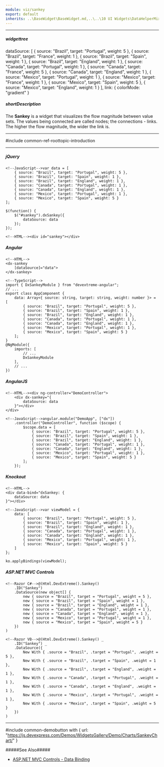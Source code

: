 ```yaml
---
module: viz/sankey
export: default
inherits: ..\BaseWidget\BaseWidget.md,..\..\10 UI Widgets\DataHelperMixin\DataHelperMixin.md
---
```

---
##### widgettree
dataSource: [
    { source: "Brazil", target: "Portugal", weight: 5 },
    { source: "Brazil", target: "France", weight: 1 },
    { source: "Brazil", target: "Spain", weight: 1 },
    { source: "Brazil", target: "England", weight: 1 },
    { source: "Canada", target: "Portugal", weight: 1 },
    { source: "Canada", target: "France", weight: 5 },
    { source: "Canada", target: "England", weight: 1 },
    { source: "Mexico", target: "Portugal", weight: 1 },
    { source: "Mexico", target: "France", weight: 1 },
    { source: "Mexico", target: "Spain", weight: 5 },
    { source: "Mexico", target: "England", weight: 1 }
],
link: { colorMode: "gradient" }

##### shortDescription
The **Sankey** is a widget that visualizes the flow magnitude between value sets. The values being connected are called nodes; the connections - links. The higher the flow magnitude, the wider the link is.

---
#include common-ref-roottopic-introduction

---
##### jQuery

    <!--JavaScript-->var data = [
        { source: "Brazil", target: "Portugal", weight: 5 },
        { source: "Brazil", target: "Spain", weight: 1 },
        { source: "Brazil", target: "England", weight: 1 },
        { source: "Canada", target: "Portugal", weight: 1 },
        { source: "Canada", target: "England", weight: 1 },
        { source: "Mexico", target: "Portugal", weight: 1 },
        { source: "Mexico", target: "Spain", weight: 5 }
    ];

    $(function() {
        $("#sankey").dxSankey({
            dataSource: data
        });
    });

    <!--HTML--><div id="sankey"></div>

##### Angular

    <!--HTML-->
    <dx-sankey
        [dataSource]="data">
    </dx-sankey>

    <!--TypeScript-->
    import { DxSankeyModule } from "devextreme-angular";
    // ...
    export class AppComponent {
        data: Array<{ source: string, target: string, weight: number }> = [
            { source: "Brazil", target: "Portugal", weight: 5 },
            { source: "Brazil", target: "Spain", weight: 1 },
            { source: "Brazil", target: "England", weight: 1 },
            { source: "Canada", target: "Portugal", weight: 1 },
            { source: "Canada", target: "England", weight: 1 },
            { source: "Mexico", target: "Portugal", weight: 1 },
            { source: "Mexico", target: "Spain", weight: 5 }
        ];
    }
    @NgModule({
        imports: [
            // ...
            DxSankeyModule
        ],
        // ...
    })

##### AngularJS

    <!--HTML--><div ng-controller="DemoController">
        <div dx-sankey="{
            dataSource: data
        }"></div>
    </div>

    <!--JavaScript-->angular.module("DemoApp", ["dx"])
        .controller("DemoController", function ($scope) {
            $scope.data = [
                { source: "Brazil", target: "Portugal", weight: 5 },
                { source: "Brazil", target: "Spain", weight: 1 },
                { source: "Brazil", target: "England", weight: 1 },
                { source: "Canada", target: "Portugal", weight: 1 },
                { source: "Canada", target: "England", weight: 1 },
                { source: "Mexico", target: "Portugal", weight: 1 },
                { source: "Mexico", target: "Spain", weight: 5 }
            ];
        });

##### Knockout

    <!--HTML-->
    <div data-bind="dxSankey: {
        dataSource: data
    }"></div>

    <!--JavaScript-->var viewModel = {
        data: [
            { source: "Brazil", target: "Portugal", weight: 5 },
            { source: "Brazil", target: "Spain", weight: 1 },
            { source: "Brazil", target: "England", weight: 1 },
            { source: "Canada", target: "Portugal", weight: 1 },
            { source: "Canada", target: "England", weight: 1 },
            { source: "Mexico", target: "Portugal", weight: 1 },
            { source: "Mexico", target: "Spain", weight: 5 }
        ]
    };

    ko.applyBindings(viewModel);

##### ASP.NET MVC Controls

    <!--Razor C#-->@(Html.DevExtreme().Sankey()
        .ID("Sankey")
        .DataSource(new object[] {
            new { source = "Brazil", target = "Portugal", weight = 5 },
            new { source = "Brazil", target = "Spain", weight = 1 },
            new { source = "Brazil", target = "England", weight = 1 },
            new { source = "Canada", target = "Portugal", weight = 1 },
            new { source = "Canada", target = "England", weight = 1 },
            new { source = "Mexico", target = "Portugal", weight = 1 },
            new { source = "Mexico", target = "Spain", weight = 5 }
        })
    )

    <!--Razor VB-->@(Html.DevExtreme().Sankey() _
        .ID("Sankey") _
        .DataSource({
            New With { .source = "Brazil", .target = "Portugal", .weight = 5 },
            New With { .source = "Brazil", .target = "Spain", .weight = 1 },
            New With { .source = "Brazil", .target = "England", .weight = 1 },
            New With { .source = "Canada", .target = "Portugal", .weight = 1 },
            New With { .source = "Canada", .target = "England", .weight = 1 },
            New With { .source = "Mexico", .target = "Portugal", .weight = 1 },
            New With { .source = "Mexico", .target = "Spain", .weight = 5 }
        })
    )

---

#include common-demobutton with {
    url: "https://js.devexpress.com/Demos/WidgetsGallery/Demo/Charts/SankeyChart/"
}

#####See Also#####
- [ASP.NET MVC Controls - Data Binding](/concepts/35%20ASP.NET%20MVC%20Controls/30%20Data%20Binding '/Documentation/Guide/ASP.NET_MVC_Controls/Data_Binding/')